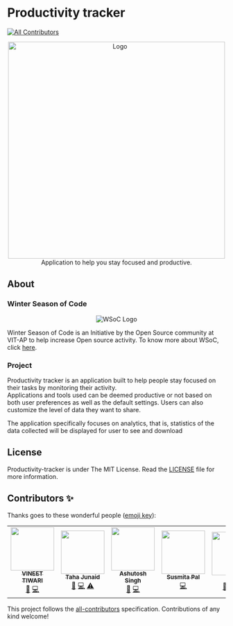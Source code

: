 # Productivity tracker
<!-- ALL-CONTRIBUTORS-BADGE:START - Do not remove or modify this section -->
[![All Contributors](https://img.shields.io/badge/all_contributors-2-orange.svg?style=flat-square)](#contributors-)
<!-- ALL-CONTRIBUTORS-BADGE:END -->

<p align="center">
    <img src="assets\Logo.PNG" alt="Logo" width = "500px">
    <br>Application to help you stay focused and productive.
</p>

## About

### Winter Season of Code

<p align="center">
    <img src="assets\WSoC-Logo.png" alt="WSoC Logo">
</p>

Winter Season of Code is an Initiative by the Open Source community at VIT-AP to help increase Open source activity.
To know more about WSoC, click [here](https://www.wsocbyosc.com/).

### Project

Productivity tracker is an application built to help people stay focused on their tasks by
monitoring their activity. \
Applications and tools used can be deemed productive or not
based on both user preferences as well as the default settings. Users can also
customize the level of data they want to share.

The application specifically focuses on analytics, that is, statistics of the data collected
will be displayed for user to see and download


## License 

Productivity-tracker is under The MIT License. Read the [LICENSE](https://github.com/Open-Source-Community-VIT-AP/Productivity-tracker/blob/master/LICENSE) file for more information.


## Contributors ✨

Thanks goes to these wonderful people ([emoji key](https://allcontributors.org/docs/en/emoji-key)):

<!-- ALL-CONTRIBUTORS-LIST:START - Do not remove or modify this section -->
<!-- prettier-ignore-start -->
<!-- markdownlint-disable -->
<table>
  <tr>
    <td align="center"><a href="https://www.linkedin.com/in/iamvineettiwari/"><img src="https://avatars.githubusercontent.com/u/47891034?v=4?s=100" width="100px;" alt=""/><br /><sub><b>VINEET TIWARI</b></sub></a><br /><a href="#design-iamvineettiwari" title="Design">🎨</a> <a href="https://github.com/Open-Source-Community-VIT-AP/Productivity-tracker/commits?author=iamvineettiwari" title="Code">💻</a></td>
    <td align="center"><a href="https://github.com/tahajunaid"><img src="https://avatars.githubusercontent.com/u/52748060?v=4?s=100" width="100px;" alt=""/><br /><sub><b>Taha Junaid</b></sub></a><br /><a href="https://github.com/Open-Source-Community-VIT-AP/Productivity-tracker/issues?q=author%3Atahajunaid" title="Bug reports">🐛</a> <a href="https://github.com/Open-Source-Community-VIT-AP/Productivity-tracker/commits?author=tahajunaid" title="Code">💻</a> <a href="https://github.com/Open-Source-Community-VIT-AP/Productivity-tracker/commits?author=tahajunaid" title="Tests">⚠️</a></td>
    <td align="center"><a href="https://github.com/AshutoshSingh-123"><img src="https://avatars.githubusercontent.com/u/61592428?v=4?s=100" width="100px;" alt=""/><br /><sub><b>Ashutosh Singh</b></sub></a><br /><a href="https://github.com/Open-Source-Community-VIT-AP/Productivity-tracker/issues?q=author%3AAshutoshSingh-123" title="Bug reports">🐛</a> <a href="https://github.com/Open-Source-Community-VIT-AP/Productivity-tracker/commits?author=AshutoshSingh-123" title="Code">💻</a></td>
    <td align="center"><a href="https://github.com/Susmita-Pal"><img src="https://avatars.githubusercontent.com/u/55327557?v=4?s=100" width="100px;" alt=""/><br /><sub><b>Susmita Pal</b></sub></a><br /><a href="https://github.com/Open-Source-Community-VIT-AP/Productivity-tracker/commits?author=Susmita-Pal" title="Code">💻</a></td>
    <td align="center"><a href="https://www.vijaybalaji.social"><img src="https://avatars.githubusercontent.com/u/54742586?v=4?s=100" width="100px;" alt=""/><br /><sub><b>Vijay</b></sub></a><br /> <a href="#mentoring-SVijayB" title="Mentoring">🧑‍🏫</a> <a href="#ideas-SVijayB" title="Ideas, Planning, & Feedback">🤔</a> <a href="https://github.com/Open-Source-Community-VIT-AP/Productivity-tracker/pulls?q=is%3Apr+reviewed-by%3ASVijayB" title="Reviewed Pull Requests">👀</a></td>
  </tr>
</table>

<!-- markdownlint-restore -->
<!-- prettier-ignore-end -->

<!-- ALL-CONTRIBUTORS-LIST:END -->

This project follows the [all-contributors](https://github.com/all-contributors/all-contributors) specification. Contributions of any kind welcome!
